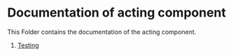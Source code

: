 # Documentation of acting component

This Folder contains the documentation of the acting component.

1. [Testing](./01_acting_testing.md)
